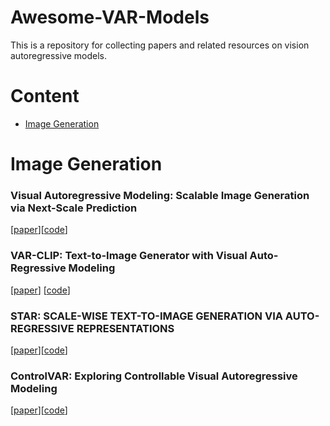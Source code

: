 # Awesome-VAR-Models
This is a repository for collecting papers and related resources on vision autoregressive models.
# Content
- [Image Generation](#image-generation)

# Image Generation
### Visual Autoregressive Modeling: Scalable Image Generation via Next-Scale Prediction
[[paper](https://arxiv.org/abs/2404.02905)][[code](https://github.com/FoundationVision/VAR)]
### VAR-CLIP: Text-to-Image Generator with Visual Auto-Regressive Modeling
[[paper](https://arxiv.org/abs/2408.01181)] [[code](https://github.com/daixiangzi/VAR-CLIP)]
### STAR: SCALE-WISE TEXT-TO-IMAGE GENERATION VIA AUTO-REGRESSIVE REPRESENTATIONS
[[paper](https://arxiv.org/abs/2406.10797)][[code](https://github.com/krennic999/STAR)]
### ControlVAR: Exploring Controllable Visual Autoregressive Modeling
[[paper](https://arxiv.org/abs/2406.09750)][[code](https://github.com/lxa9867/ControlVAR)]
